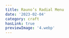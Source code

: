 ```yaml
---
title: Rauno’s Radial Menu
date: '2023-02-04'
category: craft
hasLink: true
previewImage: '4.webp'
---
```

